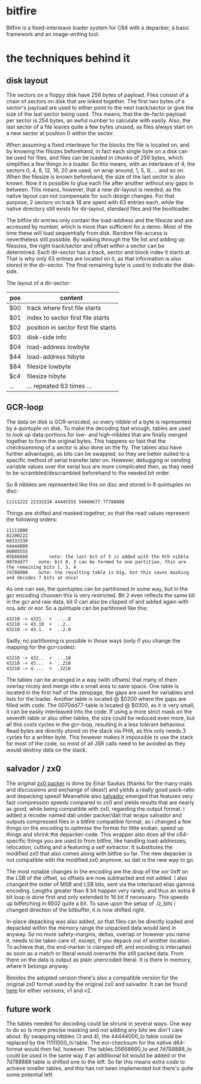 # bitfire

Bitfire is a fixed-interleave loader system for C64 with a depacker, a basic framework and an image-writing tool.

# the techniques behind it

## disk layout

The sectors on a floppy disk have 256 bytes of payload. Files consist of a chain of sectors on disk that are linked together. The first two bytes of a sector's payload are used to either point to the next track/sector or give the size of the last sector being used.
This means, that the de-facto payload per sector is 254 bytes, an awful number to calculate with easily. Also, the last sector of a file leaves quite a few bytes unused, as files always start on a new sector at position 0 within the sector.

When assuming a fixed interleave for the blocks the file is located on, and by knowing the filsizes beforehand, in fact each single byte on a disk can be used for files, and files can be loaded in chunks of 256 bytes, which simplifies a few things in a loader.
So this means, with an interleave of 4, the sectors 0, 4, 8, 12, 16, 20 are used, on wrap around, 1, 5, 9, ... and so on. When the filesize is known beforehand, the size of the last sector is also known.
Now it is possible to glue each file after another without any gaps in between. This means, however, that a new dir-layout is needed, as the native layout can not compensate for such design changes. For that purpose, 2 sectors on track 18 are spent with 63 entries each, while the native directory still exists for dir-layout, standard files and the bootloader.

The bitfire dir entries only contain the load-address and the filesize and are accessed by number, which is more than sufficient for a demo. Most of the time these will load sequentially from disk. Random file-access is nevertheless still possible.
By walking through the file list and adding up filesizes, the right track/sector and offset within a sector can be determined. Each dir-sector has a track, sector and block index it starts at. That is why only 63 entries are located on it, as that information is also stored in the dir-sector. The final remaining byte is used to indicate the disk-side.

The layout of a dir-sector:

pos | content
--- | -------
$00 | track where first file starts
$01 | index to sector first file starts
$02 | position in sector first file starts
$03 | disk-side info
$04 | load-address lowbyte
$44 | load-address hibyte
$84 | filesize lowbyte
$c4 | filesize hibyte
... | ... repeated 63 times ...

## GCR-loop

The data on disk is GCR-enocded, so every nibble of a byte is represented by a quintuple on disk. To make the decoding fast enough, tables are used to look up data-portions for low- and high-nibbles that are finally merged together to form the original bytes. This happens so fast that the checksumming of a sector is also done on the fly. The tables also have further advantages, as bits can be swapped, so they are better suited to a specific method of serial transfer later on. However, debugging or sending variable values over the serial bus are more complicated then, as they need to be scrambled/descrambled beforehand to the needed bit order.

So 8 nibbles are represented like this on disc and stored in 8 quintuples on disc:

```
11111222 22333334 44445555 56666677 77788888
```

Things are shifted and masked together, so that the read values represent the following orders:

```
11111000
02200222
00333330
44444000
00005555
05666660        note: the last bit of 5 is added with the 6th nibble
0070dd77	note: bit 0, 2 can be formed to one partition, this are the remaining bits 1, 3, 4
7d788888	note: the resulting table is big, but this saves masking and decodes 7 bits at once!
```

As one can see, the quintuples can be partitioned in some way, but in the gcr encoding choosen this is very restricted. Bit 2 even reflects the same bit in the gcr and raw data, bit 0 can also be clipped of and added again with ora, adc or eor. So a quintuple can be partitoned like this:
```
43210 -> 4321.  +  ....0
43210 -> 43.10  +  ..2..
43210 -> 43.1.  +  ..2.0
```

Sadly, no partitioning is possible in those ways (only if you change the mapping for the gcr-codes):
```
43210 -> 432..  +  ...10
43210 -> 43...  +  ..210
43210 -> 4....  +  .3210
```

The tables can be arranged in a way (with offsets) that many of them overlay nicely and merge into a small area to save space. One table is located in the first half of the zeropage, the gaps are used for variables and lists for the loader. Another table is located @ $0200 where the gaps are filled with code. The 0070dd77-table is located @ $0300, as it is very small, it can be easily interleaved into the code. If using a more strict mask on the seventh table or also other tables, the size could be reduced even more, but all this costs cycles in the gcr-loop, resulting in a less tolerant behaviour.
Read bytes are directly stored on the stack via PHA, as this only needs 3 cycles for a written byte. This however makes it impossible to use the stack for most of the code, so most of all JSR calls need to be avoided as they would destroy data on the stack.

## salvador / zx0

The original [zx0 packer](https://github.com/einar-saukas/ZX0) is done by Einar Saukas (thanks for the many mails and discussions and exchange of ideas!) and yields a really good pack-ratio and depacking speed!
Meanwhile also [salvador](https://github.com/emmanuel-marty/salvador) emerged that features very fast compression speeds compared to zx0 and yields results that are nearly as good, while being compatible with zx0, regarding the output format. I added a recoder named dali under packer/dali that wraps salvador and outputs compressed files in a bitfire compatible format, as i changed a few things on the encoding to optimise the format for little endian, speed up things and shrink the depacker-code. This wrapper also does all the c64-specific things you are used to from bitfire, like handling load-addresses, relocation, cutting and a featuring a self extractor. It substitutes the modified zx0 that also comes along with bitfire so far. The new depacker is not compatible with the modified zx0 anymore, so dali is the new way to go.

The most notable changes in the encoding are the drop of the xor 0xff on the LSB of the offset, so offsets are now subtracted and not added. I also changed the order of MSB and LSB bits, sent via the interlaced elias gamma encoding. Lengths greater than 8 bit happen very rarely, and thus an extra 8 bit loop is done first and only extended to 16 bit if necessary. This speeds up bitfetching in 6502 quite a bit. To save upon the setup of .lz_bits i changed direction of the bitbuffer, it is now shifted right.

In-place depacking was also added, so that files can be directly loaded and depacked within the memory range the unpacked data would land in anyway. So no more safety-margins, deltas, overlap or however you name it, needs to be taken care of, except, if you depack out of another location. To achieve that, the end-marker is clamped off, and encoding is interupted as soon as a match or literal would overwrite the still packed data. From there on the data is output as plain unencoded literal. It is there in memory, where it belongs anyway.

Besides the adopted version there's also a compatible version for the original zx0 format used by the original zx0 and salvador. It can be found [here](https://github.com/bboxy/bitfire/tree/master/packer/zx0/6502) for either versions, v1 and v2.

## future work

The tables needed for decoding could be shrunk in several ways. One way to do so is more precise masking and not adding any bits we don't care about. By swapping nibbles (3 and 4), the 44444000_lo table could be replaced by the 11111000_hi table. The eor-checksum for the native d64-format would then fail, however. The tables 05666660_lo and 7d788888_lo could be used in the same way if an additional bit would be added or the 7d788888 table is shifted one to the left. So far this means extra code to achieve smaller tables, and this has not been implemented but there's quite some potential left.
